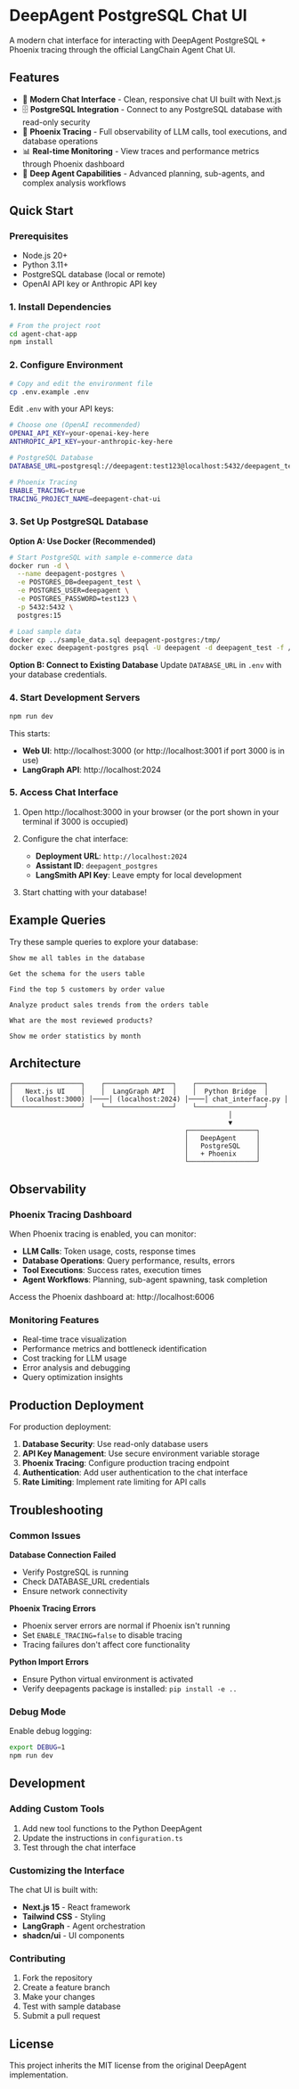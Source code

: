 # DeepAgent PostgreSQL Chat UI

A modern chat interface for interacting with DeepAgent PostgreSQL + Phoenix tracing through the official LangChain Agent Chat UI.

## Features

- 💬 **Modern Chat Interface** - Clean, responsive chat UI built with Next.js
- 🗄️ **PostgreSQL Integration** - Connect to any PostgreSQL database with read-only security
- 🔭 **Phoenix Tracing** - Full observability of LLM calls, tool executions, and database operations
- 📊 **Real-time Monitoring** - View traces and performance metrics through Phoenix dashboard
- 🧠 **Deep Agent Capabilities** - Advanced planning, sub-agents, and complex analysis workflows

## Quick Start

### Prerequisites

- Node.js 20+
- Python 3.11+
- PostgreSQL database (local or remote)
- OpenAI API key or Anthropic API key

### 1. Install Dependencies

```bash
# From the project root
cd agent-chat-app
npm install
```

### 2. Configure Environment

```bash
# Copy and edit the environment file
cp .env.example .env
```

Edit `.env` with your API keys:
```bash
# Choose one (OpenAI recommended)
OPENAI_API_KEY=your-openai-key-here
ANTHROPIC_API_KEY=your-anthropic-key-here

# PostgreSQL Database
DATABASE_URL=postgresql://deepagent:test123@localhost:5432/deepagent_test

# Phoenix Tracing
ENABLE_TRACING=true
TRACING_PROJECT_NAME=deepagent-chat-ui
```

### 3. Set Up PostgreSQL Database

**Option A: Use Docker (Recommended)**
```bash
# Start PostgreSQL with sample e-commerce data
docker run -d \
  --name deepagent-postgres \
  -e POSTGRES_DB=deepagent_test \
  -e POSTGRES_USER=deepagent \
  -e POSTGRES_PASSWORD=test123 \
  -p 5432:5432 \
  postgres:15

# Load sample data
docker cp ../sample_data.sql deepagent-postgres:/tmp/
docker exec deepagent-postgres psql -U deepagent -d deepagent_test -f /tmp/sample_data.sql
```

**Option B: Connect to Existing Database**
Update `DATABASE_URL` in `.env` with your database credentials.

### 4. Start Development Servers

```bash
npm run dev
```

This starts:
- **Web UI**: http://localhost:3000 (or http://localhost:3001 if port 3000 is in use)
- **LangGraph API**: http://localhost:2024

### 5. Access Chat Interface

1. Open http://localhost:3000 in your browser (or the port shown in your terminal if 3000 is occupied)
2. Configure the chat interface:
   - **Deployment URL**: `http://localhost:2024`
   - **Assistant ID**: `deepagent_postgres`
   - **LangSmith API Key**: Leave empty for local development

3. Start chatting with your database!

## Example Queries

Try these sample queries to explore your database:

```
Show me all tables in the database

Get the schema for the users table

Find the top 5 customers by order value

Analyze product sales trends from the orders table

What are the most reviewed products?

Show me order statistics by month
```

## Architecture

```
┌─────────────────┐    ┌─────────────────┐    ┌─────────────────┐
│   Next.js UI    │    │  LangGraph API  │    │  Python Bridge  │
│  (localhost:3000) │────│ (localhost:2024) │────│ chat_interface.py │
└─────────────────┘    └─────────────────┘    └─────────────────┘
                                                       │
                                                       ▼
                                            ┌─────────────────┐
                                            │   DeepAgent     │
                                            │   PostgreSQL    │
                                            │   + Phoenix     │
                                            └─────────────────┘
```

## Observability

### Phoenix Tracing Dashboard

When Phoenix tracing is enabled, you can monitor:

- **LLM Calls**: Token usage, costs, response times
- **Database Operations**: Query performance, results, errors  
- **Tool Executions**: Success rates, execution times
- **Agent Workflows**: Planning, sub-agent spawning, task completion

Access the Phoenix dashboard at: http://localhost:6006

### Monitoring Features

- Real-time trace visualization
- Performance metrics and bottleneck identification
- Cost tracking for LLM usage
- Error analysis and debugging
- Query optimization insights

## Production Deployment

For production deployment:

1. **Database Security**: Use read-only database users
2. **API Key Management**: Use secure environment variable storage
3. **Phoenix Tracing**: Configure production tracing endpoint
4. **Authentication**: Add user authentication to the chat interface
5. **Rate Limiting**: Implement rate limiting for API calls

## Troubleshooting

### Common Issues

**Database Connection Failed**
- Verify PostgreSQL is running
- Check DATABASE_URL credentials
- Ensure network connectivity

**Phoenix Tracing Errors**
- Phoenix server errors are normal if Phoenix isn't running
- Set `ENABLE_TRACING=false` to disable tracing
- Tracing failures don't affect core functionality

**Python Import Errors**
- Ensure Python virtual environment is activated
- Verify deepagents package is installed: `pip install -e ..`

### Debug Mode

Enable debug logging:
```bash
export DEBUG=1
npm run dev
```

## Development

### Adding Custom Tools

1. Add new tool functions to the Python DeepAgent
2. Update the instructions in `configuration.ts`
3. Test through the chat interface

### Customizing the Interface

The chat UI is built with:
- **Next.js 15** - React framework
- **Tailwind CSS** - Styling
- **LangGraph** - Agent orchestration
- **shadcn/ui** - UI components

### Contributing

1. Fork the repository
2. Create a feature branch
3. Make your changes
4. Test with sample database
5. Submit a pull request

## License

This project inherits the MIT license from the original DeepAgent implementation.